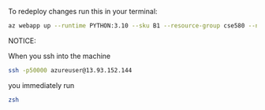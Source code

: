 To redeploy changes run this in your terminal:

```bash
az webapp up --runtime PYTHON:3.10 --sku B1 --resource-group cse580 --name brave-field-e50109729d744790b24305ce4974e77f  --logs
```

NOTICE:

When you ssh into the machine

```bash
ssh -p50000 azureuser@13.93.152.144
```

you immediately run

```bash
zsh
```